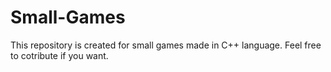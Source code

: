 # Small-Games

This repository is created for small games made in C++ language. Feel free to cotribute if you want. 
